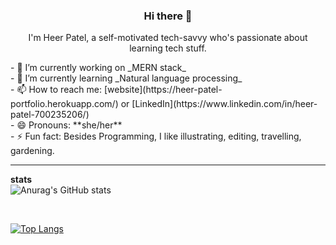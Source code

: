 <h3 align="center"> Hi there 👋</h3>
<p align="center">
I'm Heer Patel, a self-motivated tech-savvy who's passionate about learning tech stuff.
</p>
- 🔭 I’m currently working on _MERN stack_
<br/>
- 🌱 I’m currently learning _Natural language processing_
<br/>
- 📫 How to reach me: 
  [website](https://heer-patel-portfolio.herokuapp.com/) or [LinkedIn](https://www.linkedin.com/in/heer-patel-700235206/)  
<br/>
- 😄 Pronouns: **she/her**
<br/>
- ⚡ Fun fact: Besides Programming, I like illustrating, editing, travelling, gardening.

---
**stats**
<br/>
![Anurag's GitHub stats](https://github-readme-stats.vercel.app/api?username=heerpatell&show_icons=true&theme=radical)

<br/>

[![Top Langs](https://github-readme-stats.vercel.app/api/top-langs/?username=heerpatell&layout=compact)](https://github.com/anuraghazra/github-readme-stats)


<!--
**heerpatell/heerpatell** is a ✨ _special_ ✨ repository because its `README.md` (this file) appears on your GitHub profile.

Here are some ideas to get you started:

- 👯 I’m looking to collaborate on ...
- 🤔 I’m looking for help with ...
- 💬 Ask me about ...
-->
